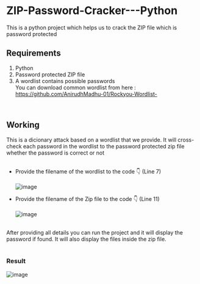 # ZIP-Password-Cracker---Python
This is a python project which helps us to crack the ZIP file which is password protected<br/>


## Requirements
1. Python<br/>
2. Password protected ZIP file<br/>
3. A wordlist contains possible passwords
   <br>You can download common wordlist from here : https://github.com/AnirudhMadhu-01/Rockyou-Wordlist-
<br/>

## Working
This is a dicionary attack based on a wordlist that we provide. It will cross-check each password in the wordlist to the password protected zip file
whether the password is correct or not <br>
<br>
- Provide the filename of the wordlist to the code 👇 (Line 7)<br>
<br>![image](https://user-images.githubusercontent.com/83292549/226544529-b29a0d2f-2536-402e-a89c-43c7ff8e1797.png)
* Provide the filename of the Zip file to the code 👇 (Line 11)<br>
<br>![image](https://user-images.githubusercontent.com/83292549/226544898-a2af69ea-d548-4bea-99ca-9c77ab05fa38.png)

<br>
After providing all details you can run the project and it will display the password if found. It will also display the files inside the zip file.<br><br>

### Result
![image](https://user-images.githubusercontent.com/83292549/226546846-2ccc670c-9eea-4ab9-a890-617064789f8d.png)

<br>
